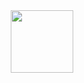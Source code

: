 <div id="header" align="center">
  <img src="[https://media.giphy.com/media/M9gbBd9nbDrOTu1Mqx/giphy.gif](https://media.giphy.com/media/v1.Y2lkPTc5MGI3NjExbDVqYmxmem9rbG8zdm95amw2Njg3aTRjOGJwYWZkMjBidHg2YWYweiZlcD12MV9pbnRlcm5hbF9naWZfYnlfaWQmY3Q9Zw/PjnAq0VOgjYacv9nqF/giphy-downsized-large.gif)https://media.giphy.com/media/v1.Y2lkPTc5MGI3NjExbDVqYmxmem9rbG8zdm95amw2Njg3aTRjOGJwYWZkMjBidHg2YWYweiZlcD12MV9pbnRlcm5hbF9naWZfYnlfaWQmY3Q9Zw/PjnAq0VOgjYacv9nqF/giphy-downsized-large.gif" width="100"/>
</div>
